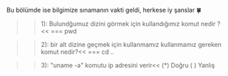 Bu bölümde ise bilgimize sınamanın vakti geldi, herkese iy şanslar 🍀

>>1): Bulundğumuz dizini görmek için kullandığımız komut nedir ?<<
=== pwd

>>2): bir alt dizine geçmek için kullanmamız kullanmamız gereken komut nedir?<<
=== cd ..

>>3): "uname -a" komutu ip adresini verir<<
(*) Doğru
( ) Yanlış
